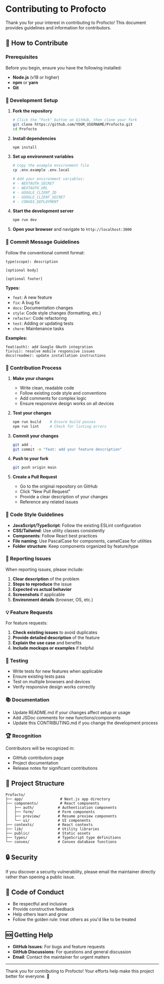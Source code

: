 # Contributing to Profocto

Thank you for your interest in contributing to Profocto! This document provides guidelines and information for contributors.

## 🤝 How to Contribute

### Prerequisites

Before you begin, ensure you have the following installed:
- **Node.js** (v18 or higher)
- **npm** or **yarn**
- **Git**

### 🔧 Development Setup

1. **Fork the repository**
   ```bash
   # Click the "Fork" button on GitHub, then clone your fork
   git clone https://github.com/YOUR_USERNAME/Profocto.git
   cd Profocto
   ```

2. **Install dependencies**
   ```bash
   npm install
   ```

3. **Set up environment variables**
   ```bash
   # Copy the example environment file
   cp .env.example .env.local
   
   # Add your environment variables:
   # - NEXTAUTH_SECRET
   # - NEXTAUTH_URL
   # - GOOGLE_CLIENT_ID
   # - GOOGLE_CLIENT_SECRET
   # - CONVEX_DEPLOYMENT
   ```

4. **Start the development server**
   ```bash
   npm run dev
   ```

5. **Open your browser** and navigate to `http://localhost:3000`

### 📝 Commit Message Guidelines

Follow the conventional commit format:

```
type(scope): description

[optional body]

[optional footer]
```

**Types:**
- `feat`: A new feature
- `fix`: A bug fix
- `docs`: Documentation changes
- `style`: Code style changes (formatting, etc.)
- `refactor`: Code refactoring
- `test`: Adding or updating tests
- `chore`: Maintenance tasks

**Examples:**
```
feat(auth): add Google OAuth integration
fix(ui): resolve mobile responsive issues
docs(readme): update installation instructions
```

### 🔄 Contribution Process

1. **Make your changes**
   - Write clean, readable code
   - Follow existing code style and conventions
   - Add comments for complex logic
   - Ensure responsive design works on all devices

2. **Test your changes**
   ```bash
   npm run build    # Ensure build passes
   npm run lint     # Check for linting errors
   ```

3. **Commit your changes**
   ```bash
   git add .
   git commit -m "feat: add your feature description"
   ```

4. **Push to your fork**
   ```bash
   git push origin main
   ```

5. **Create a Pull Request**
   - Go to the original repository on GitHub
   - Click "New Pull Request"
   - Provide a clear description of your changes
   - Reference any related issues

### 🎨 Code Style Guidelines

- **JavaScript/TypeScript**: Follow the existing ESLint configuration
- **CSS/Tailwind**: Use utility classes consistently
- **Components**: Follow React best practices
- **File naming**: Use PascalCase for components, camelCase for utilities
- **Folder structure**: Keep components organized by feature/type

### 🐛 Reporting Issues

When reporting issues, please include:

1. **Clear description** of the problem
2. **Steps to reproduce** the issue
3. **Expected vs actual behavior**
4. **Screenshots** if applicable
5. **Environment details** (browser, OS, etc.)

### 💡 Feature Requests

For feature requests:

1. **Check existing issues** to avoid duplicates
2. **Provide detailed description** of the feature
3. **Explain the use case** and benefits
4. **Include mockups or examples** if helpful

### 🧪 Testing

- Write tests for new features when applicable
- Ensure existing tests pass
- Test on multiple browsers and devices
- Verify responsive design works correctly

### 📚 Documentation

- Update README.md if your changes affect setup or usage
- Add JSDoc comments for new functions/components
- Update this CONTRIBUTING.md if you change the development process

### 🏆 Recognition

Contributors will be recognized in:
- GitHub contributors page
- Project documentation
- Release notes for significant contributions

## 🚀 Project Structure

```
Profocto/
├── app/                 # Next.js app directory
├── components/          # React components
│   ├── auth/           # Authentication components
│   ├── form/           # Form components
│   ├── preview/        # Resume preview components
│   └── ui/             # UI components
├── contexts/           # React contexts
├── lib/                # Utility libraries
├── public/             # Static assets
├── types/              # TypeScript type definitions
└── convex/             # Convex database functions
```

## 🔒 Security

If you discover a security vulnerability, please email the maintainer directly rather than opening a public issue.

## 📜 Code of Conduct

- Be respectful and inclusive
- Provide constructive feedback
- Help others learn and grow
- Follow the golden rule: treat others as you'd like to be treated

## 🆘 Getting Help

- **GitHub Issues**: For bugs and feature requests
- **GitHub Discussions**: For questions and general discussion
- **Email**: Contact the maintainer for urgent matters

---

Thank you for contributing to Profocto! Your efforts help make this project better for everyone. 🎉